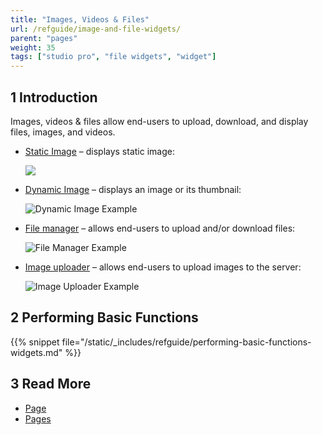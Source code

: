 ```yaml
---
title: "Images, Videos & Files"
url: /refguide/image-and-file-widgets/
parent: "pages"
weight: 35
tags: ["studio pro", "file widgets", "widget"]
---
```


## 1 Introduction

Images, videos & files allow end-users to upload, download, and display files, images, and videos. 

* [Static Image](/refguide/image/) – displays static image:

    ![](/attachments/refguide/modeling/pages/image-and-file-widgets/image-design-mode-example.png)

* [Dynamic Image](/refguide/image-viewer/) – displays an image or its thumbnail:

    ![Dynamic Image Example](/attachments/refguide/modeling/pages/image-and-file-widgets/image-viewer-example.png)

* [File manager](/refguide/file-manager/) – allows end-users to upload and/or download files:

    ![File Manager Example](/attachments/refguide/modeling/pages/image-and-file-widgets/file-manager-example.png)

* [Image uploader](/refguide/image-uploader/) – allows end-users to upload images to the server:

    ![Image Uploader Example](/attachments/refguide/modeling/pages/image-and-file-widgets/image-uploader-example.png)


## 2 Performing Basic Functions

{{% snippet file="/static/_includes/refguide/performing-basic-functions-widgets.md" %}}

## 3 Read More

* [Page](/refguide/page/)
* [Pages](/refguide/pages/)
